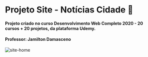# Projeto Site - Notícias Cidade :oncoming_taxi:

#### Projeto criado no curso Desenvolvimento Web Completo 2020 - 20 cursos + 20 projetos, da plataforma Udemy.

#### Professor: Jamilton Damasceno

![site-home](https://user-images.githubusercontent.com/73860240/101517629-b833a200-395f-11eb-98ae-351bd43dca64.png)

